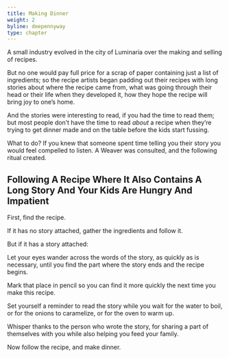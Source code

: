 ```yaml
---
title: Making Dinner
weight: 2
byline: deepennyway
type: chapter
---
```

A small industry evolved in the city of Luminaria over the making and selling of recipes.

But no one would pay full price for a scrap of paper containing just a list of ingredients; so the recipe artists began padding out their recipes with long stories about where the recipe came from, what was going through their head or their life when they developed it, how they hope the recipe will bring joy to one’s home.

And the stories were interesting to read, if you had the time to read them; but most people don’t have the time to read _about_ a recipe when they’re trying to get dinner made and on the table before the kids start fussing.

What to do? If you knew that someone spent time telling you their story you would feel compelled to listen. A Weaver was consulted, and the following ritual created.

## Following A Recipe Where It Also Contains A Long Story And Your Kids Are Hungry And Impatient

First, find the recipe.

If it has no story attached, gather the ingredients and follow it.

But if it has a story attached:

Let your eyes wander across the words of the story, as quickly as is necessary, until you find the part where the story ends and the recipe begins.

Mark that place in pencil so you can find it more quickly the next time you make this recipe.

Set yourself a reminder to read the story while you wait for the water to boil, or for the onions to caramelize, or for the oven to warm up.

Whisper thanks to the person who wrote the story, for sharing a part of themselves with you while also helping you feed your family.

Now follow the recipe, and make dinner.
